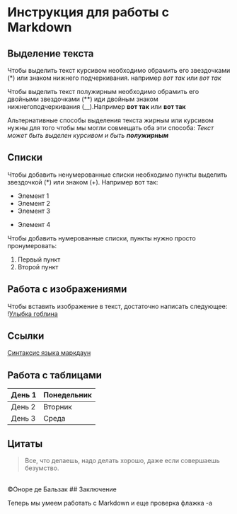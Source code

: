 # Инструкция для работы с Markdown

## Выделение текста
Чтобы выделить текст курсивом необходимо обрамить его звездочками (*) или знаком нижнего подчеркивания. например *вот так* или _вот так_

Чтобы выделить текст полужирным необходимо обрамить его двойными звездочками (**) иди двойным знаком нижнегоподчеркивания (__).Например **вот так** или __вот так__

Альтернативные способы выделения текста жирным или курсивом нужны для того чтобы мы могли совмещать оба эти способа: _Текст может быть выделен курсивом и быть **полужирным**_ 



## Списки

Чтобы добавить ненумерованные списки необходимо пункты выделить звездочкой (*) или знаком (+). Например вот так:
* Элемент 1
* Элемент 2
* Элемент 3
+ Элемент 4

Чтобы добавить нумерованные списки, пункты нужно просто пронумеровать:
1. Первый пункт
2. Второй пункт

## Работа с изображениями

Чтобы вставить изображение в текст, достаточно написать следующее:
\![Улыбка гоблина](x_074c526c-001.jpg)

## Ссылки

[Синтаксис языка маркдаун](https://docs.microsoft.com/ru-ru/contribute/markdown-reference)



## Работа с таблицами

|День 1|Понедельник|
|-|-|
|День 2|Вторник|
|День 3|Среда|

## Цитаты

> Все, что делаешь, надо делать хорошо, даже если совершаешь безумство.
<br>
©Оноре де Бальзак
##  Заключение

Теперь мы умеем работать с Markdown
и еще проверка флажка -а